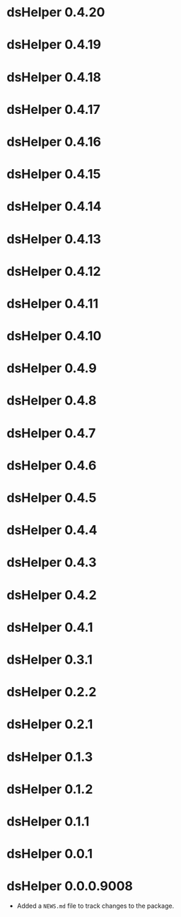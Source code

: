 # dsHelper 0.4.20

# dsHelper 0.4.19

# dsHelper 0.4.18

# dsHelper 0.4.17

# dsHelper 0.4.16

# dsHelper 0.4.15

# dsHelper 0.4.14

# dsHelper 0.4.13

# dsHelper 0.4.12

# dsHelper 0.4.11

# dsHelper 0.4.10

# dsHelper 0.4.9

# dsHelper 0.4.8

# dsHelper 0.4.7

# dsHelper 0.4.6

# dsHelper 0.4.5

# dsHelper 0.4.4

# dsHelper 0.4.3

# dsHelper 0.4.2

# dsHelper 0.4.1

# dsHelper 0.3.1

# dsHelper 0.2.2

# dsHelper 0.2.1

# dsHelper 0.1.3

# dsHelper 0.1.2

# dsHelper 0.1.1

# dsHelper 0.0.1

# dsHelper 0.0.0.9008

* Added a `NEWS.md` file to track changes to the package.
